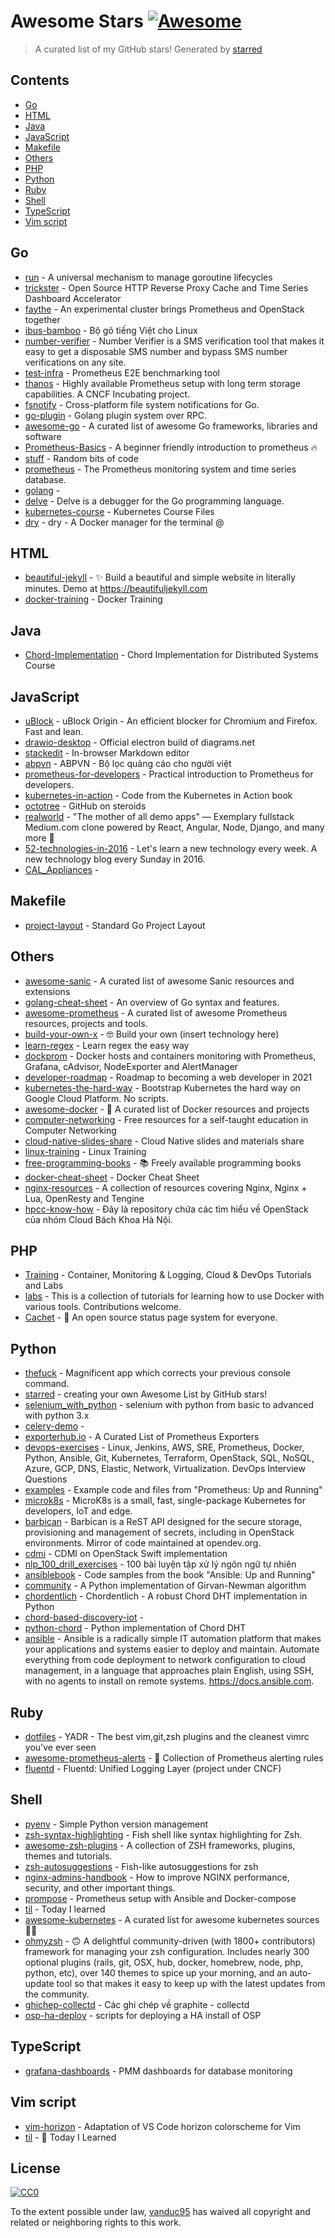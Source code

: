# Awesome Stars [![Awesome](https://cdn.rawgit.com/sindresorhus/awesome/d7305f38d29fed78fa85652e3a63e154dd8e8829/media/badge.svg)](https://github.com/sindresorhus/awesome)

> A curated list of my GitHub stars!  Generated by [starred](https://github.com/maguowei/starred)


## Contents

  - [Go](#go)
  - [HTML](#html)
  - [Java](#java)
  - [JavaScript](#javascript)
  - [Makefile](#makefile)
  - [Others](#others)
  - [PHP](#php)
  - [Python](#python)
  - [Ruby](#ruby)
  - [Shell](#shell)
  - [TypeScript](#typescript)
  - [Vim script](#vim-script)

## Go 

- [run](https://github.com/oklog/run) - A universal mechanism to manage goroutine lifecycles
- [trickster](https://github.com/tricksterproxy/trickster) - Open Source HTTP Reverse Proxy Cache and Time Series Dashboard Accelerator
- [faythe](https://github.com/vCloud-DFTBA/faythe) - An experimental cluster brings Prometheus and OpenStack together
- [ibus-bamboo](https://github.com/BambooEngine/ibus-bamboo) - Bộ gõ tiếng Việt cho Linux
- [number-verifier](https://github.com/upmasked/number-verifier) - Number Verifier is a SMS verification tool that makes it easy to get a disposable SMS number and bypass SMS number verifications on any site.
- [test-infra](https://github.com/prometheus/test-infra) - Prometheus E2E benchmarking tool
- [thanos](https://github.com/thanos-io/thanos) - Highly available Prometheus setup with long term storage capabilities. A CNCF Incubating project.
- [fsnotify](https://github.com/fsnotify/fsnotify) - Cross-platform file system notifications for Go.
- [go-plugin](https://github.com/hashicorp/go-plugin) - Golang plugin system over RPC.
- [awesome-go](https://github.com/avelino/awesome-go) - A curated list of awesome Go frameworks, libraries and software
- [Prometheus-Basics](https://github.com/yolossn/Prometheus-Basics) - A beginner friendly introduction to prometheus 🔥
- [stuff](https://github.com/jjneely/stuff) - Random bits of code
- [prometheus](https://github.com/prometheus/prometheus) - The Prometheus monitoring system and time series database.
- [golang](https://github.com/huynguyennovem/golang) - 
- [delve](https://github.com/go-delve/delve) - Delve is a debugger for the Go programming language.
- [kubernetes-course](https://github.com/wardviaene/kubernetes-course) - Kubernetes Course Files
- [dry](https://github.com/moncho/dry) - dry - A Docker manager for the terminal @

## HTML 

- [beautiful-jekyll](https://github.com/daattali/beautiful-jekyll) - ✨ Build a beautiful and simple website in literally minutes. Demo at https://beautifuljekyll.com
- [docker-training](https://github.com/cuongtransc/docker-training) - Docker Training

## Java 

- [Chord-Implementation](https://github.com/hfokas/Chord-Implementation) - Chord Implementation for Distributed Systems Course

## JavaScript 

- [uBlock](https://github.com/gorhill/uBlock) - uBlock Origin - An efficient blocker for Chromium and Firefox. Fast and lean.
- [drawio-desktop](https://github.com/jgraph/drawio-desktop) - Official electron build of diagrams.net
- [stackedit](https://github.com/benweet/stackedit) - In-browser Markdown editor
- [abpvn](https://github.com/abpvn/abpvn) - ABPVN - Bộ lọc quảng cáo cho người việt
- [prometheus-for-developers](https://github.com/danielfm/prometheus-for-developers) - Practical introduction to Prometheus for developers.
- [kubernetes-in-action](https://github.com/luksa/kubernetes-in-action) - Code from the Kubernetes in Action book
- [octotree](https://github.com/ovity/octotree) - GitHub on steroids
- [realworld](https://github.com/gothinkster/realworld) - "The mother of all demo apps" — Exemplary fullstack Medium.com clone powered by React, Angular, Node, Django, and many more 🏅
- [52-technologies-in-2016](https://github.com/shekhargulati/52-technologies-in-2016) - Let's learn a new technology every week. A new technology blog every Sunday in 2016.
- [CAL_Appliances](https://github.com/ntk148v/CAL_Appliances) - 

## Makefile 

- [project-layout](https://github.com/golang-standards/project-layout) - Standard Go Project Layout

## Others 

- [awesome-sanic](https://github.com/mekicha/awesome-sanic) - A curated list of awesome Sanic resources and extensions
- [golang-cheat-sheet](https://github.com/a8m/golang-cheat-sheet) - An overview of Go syntax and features.
- [awesome-prometheus](https://github.com/roaldnefs/awesome-prometheus) - A curated list of awesome Prometheus resources, projects and tools.
- [build-your-own-x](https://github.com/danistefanovic/build-your-own-x) - 🤓 Build your own (insert technology here)
- [learn-regex](https://github.com/ziishaned/learn-regex) - Learn regex the easy way
- [dockprom](https://github.com/stefanprodan/dockprom) - Docker hosts and containers monitoring with Prometheus, Grafana, cAdvisor, NodeExporter and AlertManager
- [developer-roadmap](https://github.com/kamranahmedse/developer-roadmap) - Roadmap to becoming a web developer in 2021
- [kubernetes-the-hard-way](https://github.com/kelseyhightower/kubernetes-the-hard-way) - Bootstrap Kubernetes the hard way on Google Cloud Platform. No scripts.
- [awesome-docker](https://github.com/veggiemonk/awesome-docker) - :whale: A curated list of Docker resources and projects
- [computer-networking](https://github.com/bregman-arie/computer-networking) - Free resources for a self-taught education in Computer Networking
- [cloud-native-slides-share](https://github.com/rootsongjc/cloud-native-slides-share) - Cloud Native slides and materials share
- [linux-training](https://github.com/eggclub-org/linux-training) - Linux Training
- [free-programming-books](https://github.com/EbookFoundation/free-programming-books) - :books: Freely available programming books
- [docker-cheat-sheet](https://github.com/wsargent/docker-cheat-sheet) - Docker Cheat Sheet
- [nginx-resources](https://github.com/fcambus/nginx-resources) - A collection of resources covering Nginx, Nginx + Lua, OpenResty and Tengine
- [hpcc-know-how](https://github.com/HPCC-Cloud-Computing/hpcc-know-how) - Đây là repository chứa các tìm hiểu về OpenStack của nhóm Cloud Bách Khoa Hà Nội.

## PHP 

- [Training](https://github.com/56kcloud/Training) - Container, Monitoring & Logging, Cloud & DevOps Tutorials and Labs
- [labs](https://github.com/docker/labs) - This is a collection of tutorials for learning how to use Docker with various tools. Contributions welcome.
- [Cachet](https://github.com/CachetHQ/Cachet) - 📛 An open source status page system for everyone.

## Python 

- [thefuck](https://github.com/nvbn/thefuck) - Magnificent app which corrects your previous console command.
- [starred](https://github.com/maguowei/starred) - creating your own Awesome List by GitHub stars!
- [selenium_with_python](https://github.com/venkywarriors/selenium_with_python) - selenium with python from basic to advanced with python 3.x
- [celery-demo](https://github.com/jimmykobe1171/celery-demo) - 
- [exporterhub.io](https://github.com/NexClipper/exporterhub.io) - A Curated List of Prometheus Exporters
- [devops-exercises](https://github.com/bregman-arie/devops-exercises) - Linux, Jenkins, AWS, SRE, Prometheus, Docker, Python, Ansible, Git, Kubernetes, Terraform, OpenStack, SQL, NoSQL, Azure, GCP, DNS, Elastic, Network, Virtualization. DevOps Interview Questions
- [examples](https://github.com/prometheus-up-and-running/examples) - Example code and files from "Prometheus: Up and Running"
- [microk8s](https://github.com/ubuntu/microk8s) - MicroK8s is a small, fast, single-package Kubernetes for developers, IoT and edge.
- [barbican](https://github.com/openstack/barbican) - Barbican is a ReST API designed for the secure storage, provisioning and management of secrets, including in OpenStack environments. Mirror of code maintained at opendev.org.
- [cdmi](https://github.com/osaddon/cdmi) - CDMI on OpenStack Swift implementation
- [nlp_100_drill_exercises](https://github.com/minhpqn/nlp_100_drill_exercises) - 100 bài luyện tập xử lý ngôn ngữ tự nhiên
- [ansiblebook](https://github.com/ansiblebook/ansiblebook) - Code samples from the book "Ansible: Up and Running"
- [community](https://github.com/kjahan/community) - A Python implementation of Girvan-Newman algorithm
- [chordentlich](https://github.com/grandcat/chordentlich) - Chordentlich - A robust Chord DHT implementation in Python
- [chord-based-discovery-iot](https://github.com/nhatbkk57/chord-based-discovery-iot) - 
- [python-chord](https://github.com/gaston770/python-chord) - Python implementation of Chord DHT
- [ansible](https://github.com/ansible/ansible) - Ansible is a radically simple IT automation platform that makes your applications and systems easier to deploy and maintain. Automate everything from code deployment to network configuration to cloud management, in a language that approaches plain English, using SSH, with no agents to install on remote systems. https://docs.ansible.com.

## Ruby 

- [dotfiles](https://github.com/skwp/dotfiles) - YADR - The best vim,git,zsh plugins and the cleanest vimrc you've ever seen
- [awesome-prometheus-alerts](https://github.com/samber/awesome-prometheus-alerts) - 🚨 Collection of Prometheus alerting rules
- [fluentd](https://github.com/fluent/fluentd) - Fluentd: Unified Logging Layer (project under CNCF)

## Shell 

- [pyenv](https://github.com/pyenv/pyenv) - Simple Python version management
- [zsh-syntax-highlighting](https://github.com/zsh-users/zsh-syntax-highlighting) - Fish shell like syntax highlighting for Zsh.
- [awesome-zsh-plugins](https://github.com/unixorn/awesome-zsh-plugins) - A collection of ZSH frameworks, plugins, themes and tutorials.
- [zsh-autosuggestions](https://github.com/zsh-users/zsh-autosuggestions) - Fish-like autosuggestions for zsh
- [nginx-admins-handbook](https://github.com/trimstray/nginx-admins-handbook) - How to improve NGINX performance, security, and other important things.
- [prompose](https://github.com/ntk148v/prompose) - Prometheus setup with Ansible and Docker-compose
- [til](https://github.com/ntk148v/til) - Today I learned
- [awesome-kubernetes](https://github.com/ramitsurana/awesome-kubernetes) - A curated list for awesome kubernetes sources :ship::tada:
- [ohmyzsh](https://github.com/ohmyzsh/ohmyzsh) - 🙃   A delightful community-driven (with 1800+ contributors) framework for managing your zsh configuration. Includes nearly 300 optional plugins (rails, git, OSX, hub, docker, homebrew, node, php, python, etc), over 140 themes to spice up your morning, and an auto-update tool so that makes it easy to keep up with the latest updates from the community.
- [ghichep-collectd](https://github.com/hocchudong/ghichep-collectd) - Các ghi chép về graphite - collectd
- [osp-ha-deploy](https://github.com/beekhof/osp-ha-deploy) - scripts for deploying a HA install of OSP

## TypeScript 

- [grafana-dashboards](https://github.com/percona/grafana-dashboards) - PMM dashboards for database monitoring

## Vim script 

- [vim-horizon](https://github.com/ntk148v/vim-horizon) - Adaptation of VS Code horizon colorscheme for Vim
- [til](https://github.com/jbranchaud/til) - :memo: Today I Learned


## License

[![CC0](http://mirrors.creativecommons.org/presskit/buttons/88x31/svg/cc-zero.svg)](https://creativecommons.org/publicdomain/zero/1.0/)

To the extent possible under law, [vanduc95](https://github.com/vanduc95) has waived all copyright and related or neighboring rights to this work.

